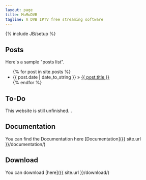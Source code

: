 ```yaml
---
layout: page
title: MuMuDVB
tagline: A DVB IPTV free streaming software
---
```

{% include JB/setup %}

   
## Posts


Here's a sample "posts list".

<ul class="posts">
  {% for post in site.posts %}
    <li><span>{{ post.date | date_to_string }}</span> &raquo; <a href="{{ BASE_PATH }}{{ post.url }}">{{ post.title }}</a></li>
  {% endfor %}
</ul>

## To-Do

This website is still unfinished. .

## Documentation

You can find the Documentation here [Documentation]({{ site.url }}/documentation/)

## Download

You can download [here]({{ site.url }}/download/)


